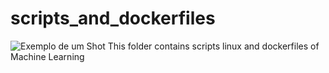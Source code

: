 # scripts_and_dockerfiles

![Exemplo de um Shot]("shots.png")
This folder contains scripts linux and dockerfiles of Machine Learning
